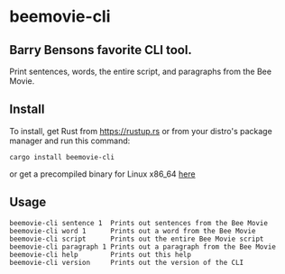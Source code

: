 # beemovie-cli
## Barry Bensons favorite CLI tool.
Print sentences, words, the entire script, and paragraphs from the Bee Movie.
## Install
To install, get Rust from https://rustup.rs or from your distro's package manager and run this command:
```
cargo install beemovie-cli
```
or get a precompiled binary for Linux x86_64 [here](https://github.com/roosterchicken/beemovie-cli/releases/download/v0.1.0/beemovie-cli.musl-x86_64)

## Usage
```
beemovie-cli sentence 1  Prints out sentences from the Bee Movie
beemovie-cli word 1      Prints out a word from the Bee Movie
beemovie-cli script      Prints out the entire Bee Movie script
beemovie-cli paragraph 1 Prints out a paragraph from the Bee Movie
beemovie-cli help        Prints out this help
beemovie-cli version     Prints out the version of the CLI
```
